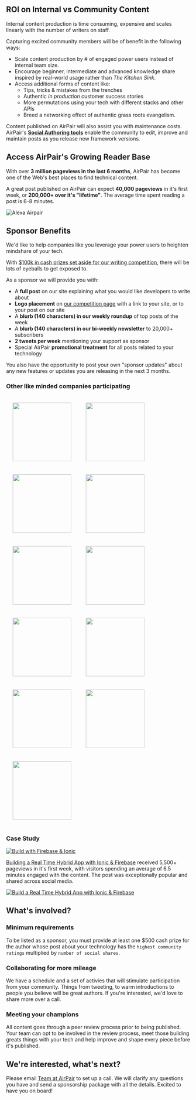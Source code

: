 ## ROI on Internal vs Community Content

Internal content production is time consuming, expensive and scales linearly with the number of writers on staff. 

Capturing excited community members will be of benefit in the following ways:

- Scale content production by # of engaged power users instead of internal team size.
- Encourage beginner, intermediate and advanced knowledge share inspired by real-world usage rather than *The Kitchen Sink*.
- Access additional forms of content like:
  - Tips, tricks & mistakes from the trenches
  - Authentic *in production* customer success stories
  - More permutations using your tech with different stacks and other APIs
  - Breed a networking effect of authentic grass roots evangelism. 

Content published on AirPair will also assist you with maintenance costs. AirPair's **[Social Authoring tools](//airpair.com/preview/draft/jk-git-authoring-annoucement)** enable the community to edit, improve and maintain posts as you release new framework versions.

## Access AirPair's Growing Reader Base

With over **3 million pageviews in the last 6 months**, AirPair has become one of the Web's best places to find technical content.

A great post published on AirPair can expect **40,000 pageviews** in it's first week, or **200,000+ over it's "lifetime"**. The average time spent reading a post is 6-8 minutes.

![Alexa Airpair](//imgur.com/lCnq538.png)

<!--*Check out the stats on the [best posts published in 2014](//airpair.com/top-posts-on-airpair-in-2014). *-->


<!--33% of our readers come from the US, 8% from India, 5% from the UK, and 3% from Canada. -->

## Sponsor Benefits

We'd like to help companies like you leverage your power users to heighten mindshare of your tech.

With [$100k in cash prizes set aside for our writing competition](//airpair.com/100k-writing-competition), there will be lots of eyeballs to get exposed to.

As a sponsor we will provide you with: 

- A **full post** on our site explaining what you would like developers to write about
- **Logo placement** on [our competition page](//airpair.com/100k-writing-competition) with a link to your site, or to your post on our site
- A **blurb (140 characters) in our weekly roundup** of top posts of the week
- A **blurb (140 characters) in our bi-weekly newsletter** to 20,000+ subscribers
- **2 tweets per week** mentioning your support as sponsor
- Special AirPair **promotional treatment** for all posts related to your technology

You also have the opportunity to post your own "sponsor updates" about any new features or updates you are releasing in the next 3 months. 


### Other like minded companies participating

<img src="/static/img/pages/postscomp/logo-firebase.png" style="width:160px;margin:18px" />
<img src="/static/img/pages/postscomp/logo-pubnub.png" style="width:160px;margin:18px" />
<img src="/static/img/pages/postscomp/logo-rethinkdb.png" style="width:160px;margin:18px" />
<img src="/static/img/pages/postscomp/logo-coreos.png" style="width:160px;margin:18px" />
<img src="/static/img/pages/postscomp/logo-keen-io.png" style="width:160px;margin:18px" />
<img src="/static/img/pages/postscomp/logo-nginx.png" style="width:160px;margin:18px" />
<img src="/static/img/pages/postscomp/logo-rocket.png" style="width:160px;margin:18px" />
<img src="/static/img/pages/postscomp/logo-etcd.png" style="width:160px;margin:18px" />
<img src="/static/img/pages/postscomp/logo-twilio.png" style="width:160px;margin:18px" />
<img src="/static/img/pages/postscomp/logo-composeio.png" style="width:160px;margin:18px" />
<img src="/static/img/pages/postscomp/logo-neo4j.png" style="width:160px;margin:18px" />

### Case Study

[![Build with Firebase & Ionic ](https://imgur.com/aR62OFI.png)](//airpair.com/angularjs/posts/build-a-real-time-hybrid-app-with-ionic-firebase)

[Building a Real Time Hybrid App with Ionic & Firebase](//airpair.com/angularjs/posts/build-a-real-time-hybrid-app-with-ionic-firebase) received 5,500+ pageviews in it's first week, with visitors spending an average of 6.5 minutes engaged with the content. The post was exceptionally popular and shared across social media.

[![Build a Real Time Hybrid App with Ionic & Firebase](//imgur.com/ykBVXNv.png)](https://twitter.com/Firebase/status/561198155828453376)

 
<!-- And unlike an event, the content will exist on the web for years to come, updated as is required, guaranteeing **long term ROI**. -->

<!--At the end of the competition, we will send you a summary of the articles posted about your technology, along with relevant statistics like pageviews and number of shares across social media.-->

<!--
##3 How can we boost the impact of our sponsorship?

There are 3 ways to take an active role in helping to create the new champions and heroes of your technology - through Prizes, Sharing and Peer Review. 

###3.1 Prizes

**Creating awesome content costs money**. Writing an article can take anywhere from 5-40 hours, and our authors are developers who can charge up to $200/hr. Your cash prize of $500 will help to cover some of their expenses, however you can also offer other sponsorship ideas such as free credits to your services for entrants and winners, or bigger cash prizes. 

*With a good chance of multiple submissions, and a commissioned tutorial costing anywhere from $2,000-$3,000, we hope you'll agree that $500 is a relatively small investment. *

###3.2 Sharing

*Money isn't everything*. For authors, sharing their knowledge, experience and opinions is a way to support the community, interact with the community, and give back. This for them `= impact`. Plus they are likely to land some properly paid development work as a result. 

If you take the time to support authors by sharing their content with your community, you can encourage even more developers to write about their experiences using your technology.

###3.3 Peer Review

The better the content, the more impact it will create, and the longer it will live on the web, so the goal is to publish **high quality, relevant content**. This is why we designed our Github powered collaborative authoring tools - to make it as easy and fun as possible for developers to review content, test code, and submit edits. 

If you encourage **developers in your community** to evaluate and critique the content submitted about your technology *before* it's published, you can increase the quality and impact of your investment. 


#### What is the minimum requirements for participating

The minimum is .... -->

## What's involved?

### Minimum requirements

To be listed as a sponsor, you must provide at least one $500 cash prize for the author whose post about your technology has the `highest community ratings` multiplied by `number of social shares`.

### Collaborating for more mileage

We have a schedule and a set of activies that will stimulate participation from your community. Things from tweeting, to warm introductions to people you believe will be great authors. If you're interested, we'd love to share more over a call.

### Meeting your champions

All content goes through a peer review process prior to being published. Your team can opt to be involved in the review process, meet those building greats things with your tech and help improve and shape every piece before it's published.

## We're interested, what's next?

Please email [Team at AirPair](mailto:team@airpair.com?Subject=Writing%20writing%20sponsor) to set up a call. We will clarify any questions you have and send a sponsorship package with all the details. Excited to have you on board!
